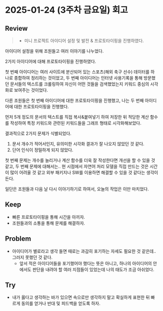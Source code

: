# 2025-01-24 (3주차 금요일) 회고

## Review

> * 미니 프로젝트 아이디어 설정 및 발전 & 프로토타이핑을 진행하였다.

아이디어 설정을 위해 조원들고 여러 이야기를 나누었다.

2가지 아이디어에 대해 프로토타이핑을 진행하였다.

첫 번째 아이디어는 여러 사이트에 분산되어 있는 스포츠(해외 축구 선수) 데이터를 하나로 종합하여 정리하는 것이었고,
두 번째 아이디어는 인터넷 사용기록을 통해 방문했던 문서들의 텍스트를 크롤링하여
자신이 어떤 것들을 검색했었는지 키워드 중심의 시각화로 보여주는 것이었다.

다른 조원들은 첫 번째 아이디어에 대한 프로토타이핑을 진행했고,
나는 두 번째 아이디어에 대한 프로토타이핑을 진행했다.

먼저 5개 정도의 문서의 텍스트를 직접 복사&붙여넣기 하여 저장한 뒤 적당한 계산 함수를 작성하여
특정 키워드와 관련된 키워드들을 그래프 형태로 시각화해보았다.

결과적으로 2가지 문제가 식별되었다.

1. 문서 개수가 적어서인지, 유의미한 시각화 결과가 잘 나오지 않았던 것 같다.
2. 단어 인식이 정밀하게 되지 않았다.

첫 번째 문제는 개수를 늘리거나 계산 함수를 더욱 잘 작성한다면 개선을 할 수 있을 것 같고,
두 번째 문제에 대해서는.. 현 시점에서 자연어 처리 모델을 직접 만드는 것은 시간이 많이 어려울 것 같고
외부 패키지나 SW를 이용하면 해결할 수 있을 것 같다는 생각이 든다.

일단은 조원들과 다음 날 다시 이야기하기로 하여서, 오늘의 작업은 이만 마치었다.

## Keep

* 빠른 프로토타이핑을 통해 시간을 아끼자.
* 조원들과의 소통을 통해 문제를 해결하자.

## Problem

* 아이디어가 별로라고 생각 들면 때로는 과감히 포기하는 자세도 필요한 것 같은데.. 그러지 못했던 것 같다.
  * 앞서 적은 아이디어들을 포기했어야 했다는 뜻은 아니고, 하나의 아이디어의 안에서도 판단을 내려야 할 여러 지점들이 있었는데 나의 태도가 조금 아쉬었다.

## Try

* 내가 옳다고 생각하는 바가 있으면 속으로만 생각하지 말고 확실하게 표현한 뒤 빠르게 동의를 얻거나 반대 및 피드백을 얻도록 하자.
